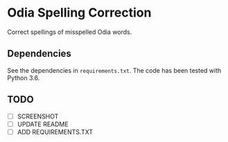 # Odia Spelling Correction

Correct spellings of misspelled Odia words.

## Dependencies
See the dependencies in `requirements.txt`.
The code has been tested with Python 3.6.

## TODO
- [ ] SCREENSHOT
- [ ] UPDATE README
- [ ] ADD REQUIREMENTS.TXT